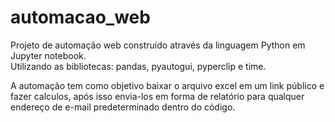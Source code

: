 # automacao_web
Projeto de automação web construído através da linguagem Python em Jupyter notebook.    
Utilizando as bibliotecas: pandas, pyautogui, pyperclip e time.            

A automação tem como objetivo baixar o arquivo excel em um link público e fazer calculos,
após isso envia-los em forma de relatório para qualquer endereço de e-mail predeterminado dentro do código.      

